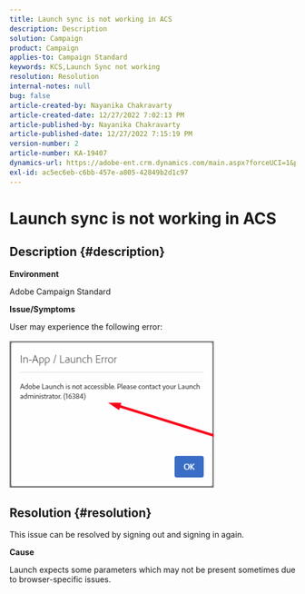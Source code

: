 ```yaml
---
title: Launch sync is not working in ACS
description: Description
solution: Campaign
product: Campaign
applies-to: Campaign Standard
keywords: KCS,Launch Sync not working
resolution: Resolution
internal-notes: null
bug: false
article-created-by: Nayanika Chakravarty
article-created-date: 12/27/2022 7:02:13 PM
article-published-by: Nayanika Chakravarty
article-published-date: 12/27/2022 7:15:19 PM
version-number: 2
article-number: KA-19407
dynamics-url: https://adobe-ent.crm.dynamics.com/main.aspx?forceUCI=1&pagetype=entityrecord&etn=knowledgearticle&id=c5223af7-1886-ed11-81ac-6045bd006079
exl-id: ac5ec6eb-c6bb-457e-a805-42849b2d1c97
---
```

# Launch sync is not working in ACS

## Description {#description}


<b>Environment</b>

Adobe Campaign Standard



<b>Issue/Symptoms</b>

User may experience the following error:
<br><br>![](assets/___c6223af7-1886-ed11-81ac-6045bd006079___.png)<br>

## Resolution {#resolution}


This issue can be resolved by signing out and signing in again.

<b>Cause</b>

Launch expects some parameters which may not be present sometimes due to browser-specific issues.
